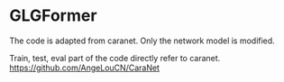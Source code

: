 # GLGFormer
The code is adapted from caranet. Only the network model is modified. 

Train, test, eval part of the code directly refer to caranet. https://github.com/AngeLouCN/CaraNet
